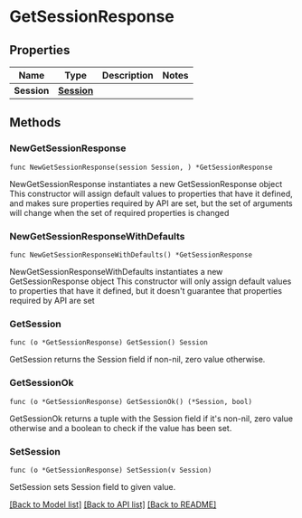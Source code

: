 # GetSessionResponse

## Properties

Name | Type | Description | Notes
------------ | ------------- | ------------- | -------------
**Session** | [**Session**](Session.md) |  | 

## Methods

### NewGetSessionResponse

`func NewGetSessionResponse(session Session, ) *GetSessionResponse`

NewGetSessionResponse instantiates a new GetSessionResponse object
This constructor will assign default values to properties that have it defined,
and makes sure properties required by API are set, but the set of arguments
will change when the set of required properties is changed

### NewGetSessionResponseWithDefaults

`func NewGetSessionResponseWithDefaults() *GetSessionResponse`

NewGetSessionResponseWithDefaults instantiates a new GetSessionResponse object
This constructor will only assign default values to properties that have it defined,
but it doesn't guarantee that properties required by API are set

### GetSession

`func (o *GetSessionResponse) GetSession() Session`

GetSession returns the Session field if non-nil, zero value otherwise.

### GetSessionOk

`func (o *GetSessionResponse) GetSessionOk() (*Session, bool)`

GetSessionOk returns a tuple with the Session field if it's non-nil, zero value otherwise
and a boolean to check if the value has been set.

### SetSession

`func (o *GetSessionResponse) SetSession(v Session)`

SetSession sets Session field to given value.



[[Back to Model list]](../README.md#documentation-for-models) [[Back to API list]](../README.md#documentation-for-api-endpoints) [[Back to README]](../README.md)


